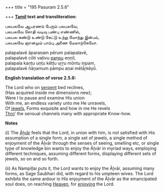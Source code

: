 +++
title = "195 Pasuram 2.5.6"

+++
**[Tamil](/definition/tamil#history "show Tamil definitions") text and transliteration:**

பலபலவே ஆபரணம் பேரும் பலபலவே,  
பலபலவே சோதி வடிவு பண்பு எண்ணில்,  
பலபல கண்டு உண்டு கேட்டு உற்று மோந்து இன்பம்,  
பலபலவே ஞானமும் பாம்பு அணை மேலாற்கேயோ.

palapalavē āparaṇam pērum palapalavē,  
palapalavē cōti vaṭivu [paṇpu](/definition/panpu#history "show paṇpu definitions") eṇṇil,  
palapala kaṇṭu uṇṭu kēṭṭu uṟṟu mōntu iṉpam,  
palapalavē ñāṉamum pāmpu aṇai mēlāṟkēyō.

**English translation of verse 2.5.6:**

The Lord who on [serpent](/definition/serpent#history "show serpent definitions") bed reclines,  
(Has acquired inside me dimensions new);  
Were I to pause and examine His union  
With me, an endless variety unto me He unravels,  
Of [jewels](/definition/jewel#history "show jewels definitions"), Forms exquisite and how in me He revels  
[Thro](/definition/thro#history "show Thro definitions")’ the sensual channels many with appropriate Know-how.

**Notes**

\(i\) The [Āḻvār](/definition/aḻvar#vaishnavism "show Āḻvār definitions") feels that the Lord, in union with him, is not satisfied with His assumption of a single form, a single set of jewels, a single method of enjoyment of the Āḻvār through the senses of seeing, smelling etc, or single type of knowledge bin wants to enjoy the Āḻvār in myriad ways, employing different techniques, assuming different forms, displaying different sets of jewels, so on and so forth.

\(ii\) As Nampiḷḷai puts it, the Lord wants to enjoy the Āḻvār, assuming many forms, as Sage Śaubhari did, with regard to his umpteen wives. The Lord exhibits the same ardour iṇ His enjoyment of the Āḻvār as the emancipated soul does, on reaching [Heaven](/definition/heaven#history "show Heaven definitions"), for [enjoying](/definition/enjoying#history "show enjoying definitions") the Lord.


